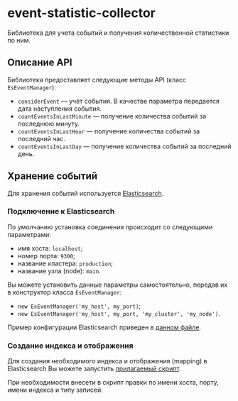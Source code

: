 # event-statistic-collector

Библиотека для учета событий и получения количественной статистики по ним.

## Описание API

Библиотека предоставляет следующие методы API (класс `EsEventManager`):
- `considerEvent` — учёт события. В качестве параметра передается дата наступления события.
- `countEventsInLastMinute` — получение количества событий за последнюю минуту.
- `countEventsInLastHour` — получение количества событий за последний час.
- `countEventsInLastDay` — получение количества событий за последний день.

## Хранение событий

Для хранения событий используется [Elasticsearch](https://www.elastic.co/products/elasticsearch).

### Подключение к Elasticsearch
По умолчанию установка соединения происходит со следующими параметрами:
- имя хоста: `localhost`;
- номер порта: `9300`;
- название кластера: `production`;
- название узла (node): `main`.

Вы можете установить данные параметры самостоятельно, передав их в конструктор класса `EsEventManager`:
- `new EsEventManager('my_host', my_port)`;
- `new EsEventManager('my_host', my_port, 'my_cluster', 'my_node')`.

Пример конфигурации Elasticsearch приведен в [данном файле](https://github.com/PetukhovVictor/event-statistic-collector/blob/master/elasticsearch.example.yml).

### Создание индекса и отображения

Для создания необходимого индекса и отображения (mapping) в Elasticsearch Вы можете запустить [прилагаемый скрипт](https://github.com/PetukhovVictor/event-statistic-collector/blob/master/create_es_index.sh).

При необходимости внесети в скрипт правки по имени хоста, порту, имени индекса и типу записей.
